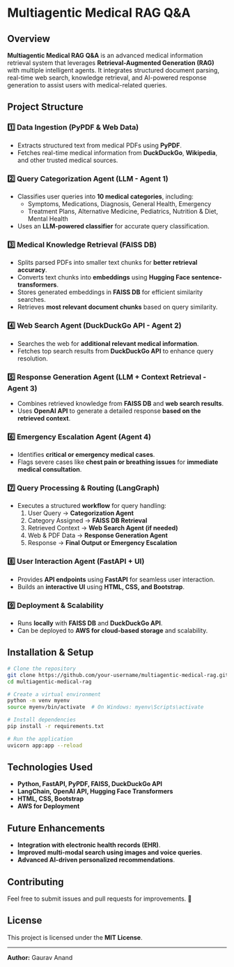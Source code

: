 # Multiagentic Medical RAG Q&A

## Overview
**Multiagentic Medical RAG Q&A** is an advanced medical information retrieval system that leverages **Retrieval-Augmented Generation (RAG)** with multiple intelligent agents. It integrates structured document parsing, real-time web search, knowledge retrieval, and AI-powered response generation to assist users with medical-related queries.

## Project Structure

### 1️⃣ Data Ingestion (PyPDF & Web Data)
- Extracts structured text from medical PDFs using **PyPDF**.
- Fetches real-time medical information from **DuckDuckGo**, **Wikipedia**, and other trusted medical sources.

### 2️⃣ Query Categorization Agent (LLM - Agent 1)
- Classifies user queries into **10 medical categories**, including:
  - Symptoms, Medications, Diagnosis, General Health, Emergency
  - Treatment Plans, Alternative Medicine, Pediatrics, Nutrition & Diet, Mental Health
- Uses an **LLM-powered classifier** for accurate query classification.

### 3️⃣ Medical Knowledge Retrieval (FAISS DB)
- Splits parsed PDFs into smaller text chunks for **better retrieval accuracy**.
- Converts text chunks into **embeddings** using **Hugging Face sentence-transformers**.
- Stores generated embeddings in **FAISS DB** for efficient similarity searches.
- Retrieves **most relevant document chunks** based on query similarity.

### 4️⃣ Web Search Agent (DuckDuckGo API - Agent 2)
- Searches the web for **additional relevant medical information**.
- Fetches top search results from **DuckDuckGo API** to enhance query resolution.

### 5️⃣ Response Generation Agent (LLM + Context Retrieval - Agent 3)
- Combines retrieved knowledge from **FAISS DB** and **web search results**.
- Uses **OpenAI API** to generate a detailed response **based on the retrieved context**.

### 6️⃣ Emergency Escalation Agent (Agent 4)
- Identifies **critical or emergency medical cases**.
- Flags severe cases like **chest pain or breathing issues** for **immediate medical consultation**.

### 7️⃣ Query Processing & Routing (LangGraph)
- Executes a structured **workflow** for query handling:
  1. User Query → **Categorization Agent**
  2. Category Assigned → **FAISS DB Retrieval**
  3. Retrieved Context → **Web Search Agent (if needed)**
  4. Web & PDF Data → **Response Generation Agent**
  5. Response → **Final Output or Emergency Escalation**

### 8️⃣ User Interaction Agent (FastAPI + UI)
- Provides **API endpoints** using **FastAPI** for seamless user interaction.
- Builds an **interactive UI** using **HTML, CSS, and Bootstrap**.

### 9️⃣ Deployment & Scalability
- Runs **locally** with **FAISS DB** and **DuckDuckGo API**.
- Can be deployed to **AWS for cloud-based storage** and scalability.

## Installation & Setup
```bash
# Clone the repository
git clone https://github.com/your-username/multiagentic-medical-rag.git
cd multiagentic-medical-rag

# Create a virtual environment
python -m venv myenv
source myenv/bin/activate  # On Windows: myenv\Scripts\activate

# Install dependencies
pip install -r requirements.txt

# Run the application
uvicorn app:app --reload
```

## Technologies Used
- **Python, FastAPI, PyPDF, FAISS, DuckDuckGo API**
- **LangChain, OpenAI API, Hugging Face Transformers**
- **HTML, CSS, Bootstrap**
- **AWS for Deployment**

## Future Enhancements
- **Integration with electronic health records (EHR)**.
- **Improved multi-modal search using images and voice queries**.
- **Advanced AI-driven personalized recommendations**.

## Contributing
Feel free to submit issues and pull requests for improvements. 🚀

## License
This project is licensed under the **MIT License**.

---
**Author:** Gaurav Anand  

